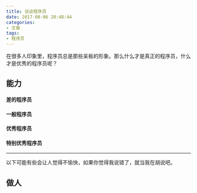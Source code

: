 ```yaml
---
title: 谈谈程序员
date: 2017-08-06 20:48:44
categories:
- 文章
tags:
- 程序员
---
```


在很多人印象里，程序员总是那些呆板的形象。那么什么才是真正的程序员，什么才是优秀的程序员呢？

<!--more-->

## 能力

#### 差的程序员


#### 一般程序员

#### 优秀程序员

#### 特别优秀程序员


<hr>

以下可能有些会让人觉得不愉快，如果你觉得我说错了，就当我在胡说吧。

## 做人
